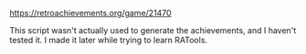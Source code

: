 https://retroachievements.org/game/21470

This script wasn't actually used to generate the achievements, and I haven't tested it. I made it later while trying to learn RATools.